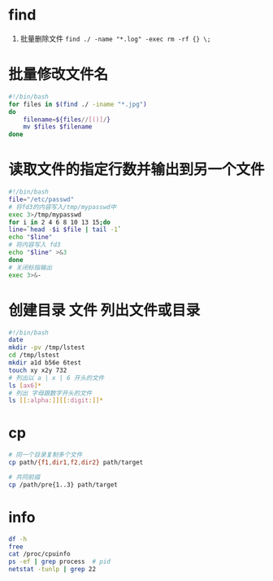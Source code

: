 # find
1. 批量删除文件
` find ./ -name "*.log" -exec rm -rf {} \; `

# 批量修改文件名
```bash
#!/bin/bash
for files in $(find ./ -iname "*.jpg")
do
    filename=${files//[()]/}
    mv $files $filename
done
```
# 读取文件的指定行数并输出到另一个文件
```bash
#!/bin/bash
file="/etc/passwd"
# 将fd3的内容写入/tmp/mypasswd中
exec 3>/tmp/mypasswd
for i in 2 4 6 8 10 13 15;do
line=`head -$i $file | tail -1`
echo "$line"
# 将内容写入 fd3
echo "$line" >&3
done
# 关闭标指输出
exec 3>&-
```
# 创建目录 文件 列出文件或目录
```bash
#!/bin/bash
date
mkdir -pv /tmp/lstest
cd /tmp/lstest
mkdir a1d b56e 6test
touch xy x2y 732
# 列出以 a | x | 6 开头的文件
ls [ax6]*
# 列出 字母跟数字开头的文件
ls [[:alpha:]][[:digit:]]*
```
# cp
```sh
# 同一个目录复制多个文件
cp path/{f1,dir1,f2,dir2} path/target

# 共同前缀
cp /path/pre{1..3} path/target
```

# info
```sh
df -h
free
cat /proc/cpuinfo
ps -ef | grep process  # pid 
netstat -tunlp | grep 22
```
